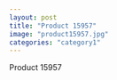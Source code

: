 ```yaml
---
layout: post
title: "Product 15957"
image: "product15957.jpg"
categories: "category1"
---
```

Product 15957
